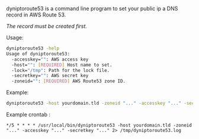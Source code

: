 dyniptoroute53 is a command line program to set your public ip a DNS record in AWS Route 53.

*The record must be created first.*

Usage:
```sh
dyniptoroute53 -help
Usage of dyniptoroute53:
  -accesskey="": AWS access key
  -host="": [REQUIRED] Host name to set.
  -lock="/tmp": Path for the lock file.
  -secretkey="": AWS secret key
  -zoneid="": [REQUIRED] AWS Route53 zone ID.
```

Example:
```sh
dyniptoroute53 -host yourdomain.tld -zoneid "..." -accesskey "..." -secretkey "..." 2> /tmp/dyniptoroute53.log
```

Example crontab :
```crontab
*/5 * * * * /usr/local/bin/dyniptoroute53 -host yourdomain.tld -zoneid "..." -accesskey "..." -secretkey "..." 2> /tmp/dyniptoroute53.log
```
